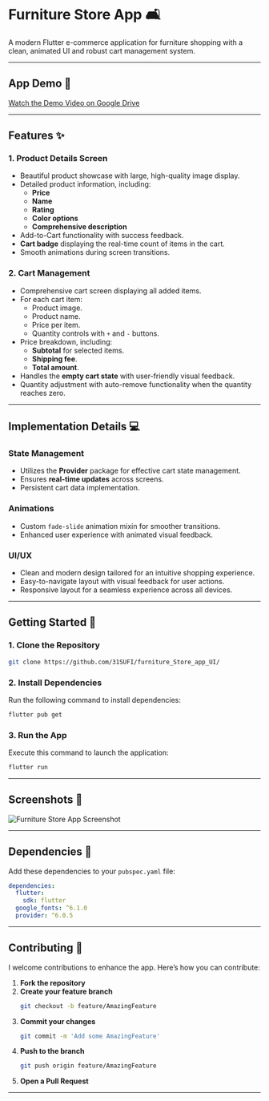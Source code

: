 
# Furniture Store App 🛋️

A modern Flutter e-commerce application for furniture shopping with a clean, animated UI and robust cart management system.

---

## App Demo 🎥

[Watch the Demo Video on Google Drive](https://drive.google.com/file/d/10T6Rk-02wvmAKu86f6_tBFu9Z92gxAvK/view?usp=drivesdk)  


---

## Features ✨

### **1. Product Details Screen**
- Beautiful product showcase with large, high-quality image display.
- Detailed product information, including:
  - **Price**
  - **Name**
  - **Rating**
  - **Color options**
  - **Comprehensive description**
- Add-to-Cart functionality with success feedback.
- **Cart badge** displaying the real-time count of items in the cart.
- Smooth animations during screen transitions.

### **2. Cart Management**
- Comprehensive cart screen displaying all added items.
- For each cart item:
  - Product image.
  - Product name.
  - Price per item.
  - Quantity controls with `+` and `-` buttons.
- Price breakdown, including:
  - **Subtotal** for selected items.
  - **Shipping fee**.
  - **Total amount**.
- Handles the **empty cart state** with user-friendly visual feedback.
- Quantity adjustment with auto-remove functionality when the quantity reaches zero.

---

## Implementation Details 💻

### **State Management**
- Utilizes the **Provider** package for effective cart state management.
- Ensures **real-time updates** across screens.
- Persistent cart data implementation.

### **Animations**
- Custom `fade-slide` animation mixin for smoother transitions.
- Enhanced user experience with animated visual feedback.

### **UI/UX**
- Clean and modern design tailored for an intuitive shopping experience.
- Easy-to-navigate layout with visual feedback for user actions.
- Responsive layout for a seamless experience across all devices.

---

## Getting Started 🚀

### **1. Clone the Repository**
```bash
git clone https://github.com/31SUFI/furniture_Store_app_UI/
```

### **2. Install Dependencies**
Run the following command to install dependencies:
```bash
flutter pub get
```

### **3. Run the App**
Execute this command to launch the application:
```bash
flutter run
```

---

## Screenshots 📸

![Furniture Store App Screenshot](https://github.com/user-attachments/assets/e82c07f6-19e0-4b49-9020-c7903d6a39b8)

---

## Dependencies 🧩
Add these dependencies to your `pubspec.yaml` file:
```yaml
dependencies:
  flutter:
    sdk: flutter
  google_fonts: ^6.1.0
  provider: ^6.0.5
```

---

## Contributing 🤝

I welcome contributions to enhance the app. Here’s how you can contribute:

1. **Fork the repository**
2. **Create your feature branch**
   ```bash
   git checkout -b feature/AmazingFeature
   ```
3. **Commit your changes**
   ```bash
   git commit -m 'Add some AmazingFeature'
   ```
4. **Push to the branch**
   ```bash
   git push origin feature/AmazingFeature
   ```
5. **Open a Pull Request**

---
